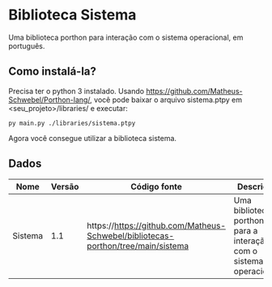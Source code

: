 # Biblioteca Sistema

Uma biblioteca porthon para interação com o sistema operacional, em português.

## Como instalá-la?

Precisa ter o python 3 instalado. Usando https://github.com/Matheus-Schwebel/Porthon-lang/, você pode baixar o arquivo sistema.ptpy em <seu_projeto>/libraries/ e executar:

```
py main.py ./libraries/sistema.ptpy
```

Agora você consegue utilizar a biblioteca sistema.

## Dados

| Nome | Versão | Código fonte | Descrição | Idioma | Autor |
|------|--------|--------------|-----------|--------| ----- |
| Sistema | 1.1 | https://https://github.com/Matheus-Schwebel/bibliotecas-porthon/tree/main/sistema | Uma biblioteca porthon para a interação com o sistema operacional. | **100% português** | Matheus Schwebel |
